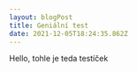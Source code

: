 ```yaml
---
layout: blogPost
title: Geniální test
date: 2021-12-05T18:24:35.862Z
---
```

Hello, tohle je teda testíček